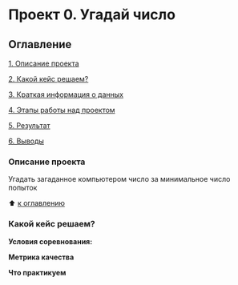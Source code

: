 # Проект 0. Угадай число

## Оглавление
[1. Описание проекта](https://github.com/irkovsky/sf_data_science/blob/main/project_0/README.md#Описание-проекта)

[2. Какой кейс решаем?](https://github.com/irkovsky/sf_data_science/blob/main/project_0/README.md)

[3. Краткая информация о данных](https://github.com/irkovsky/sf_data_science/blob/main/project_0/README.md)

[4. Этапы работы над проектом](https://github.com/irkovsky/sf_data_science/blob/main/project_0/README.md)

[5. Результат](https://github.com/irkovsky/sf_data_science/blob/main/project_0/README.md)

[6. Выводы](https://github.com/irkovsky/sf_data_science/blob/main/project_0/README.md)

### Описание проекта
Угадать загаданное компьютером число за минимальное число попыток

:arrow_up: [к оглавлению](https://github.com/irkovsky/sf_data_science/blob/main/project_0/README.md#оглавление)

### Какой кейс решаем?

**Условия соревнования:**

**Метрика качества**

**Что практикуем**